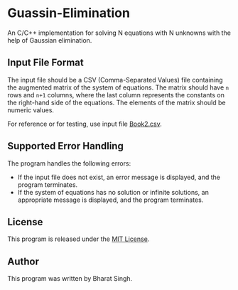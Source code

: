 # Guassin-Elimination
An C/C++ implementation for solving N equations with N unknowns with the help of Gaussian elimination.

## Input File Format

The input file should be a CSV (Comma-Separated Values) file containing the augmented matrix of the system of equations. The matrix should have `n` rows and `n+1` columns, where the last column represents the constants on the right-hand side of the equations. The elements of the matrix should be numeric values.

For reference or for testing, use input file [Book2.csv](Book2.csv).

## Supported Error Handling

The program handles the following errors:

- If the input file does not exist, an error message is displayed, and the program terminates.
- If the system of equations has no solution or infinite solutions, an appropriate message is displayed, and the program terminates.


## License

This program is released under the [MIT License](https://opensource.org/licenses/MIT).

## Author

This program was written by Bharat Singh.
